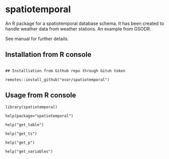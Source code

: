 
# spatiotemporal

An R package for a spatiotemporal database schema. It has been created to handle weather data from weather stations. An example from GSODR.

See  manual for further details.

## Installation from R console 

```

## Installiation from Github repo through Gituh token 

remotes::install_github("ecor/spatiotemporal")
```

## Usage from R console 

```
library(spatiotemporal)

help(package="spatiotemporal")

help("get_table")

help("get_ts")

help("get_p")

help("get_variables")


```

